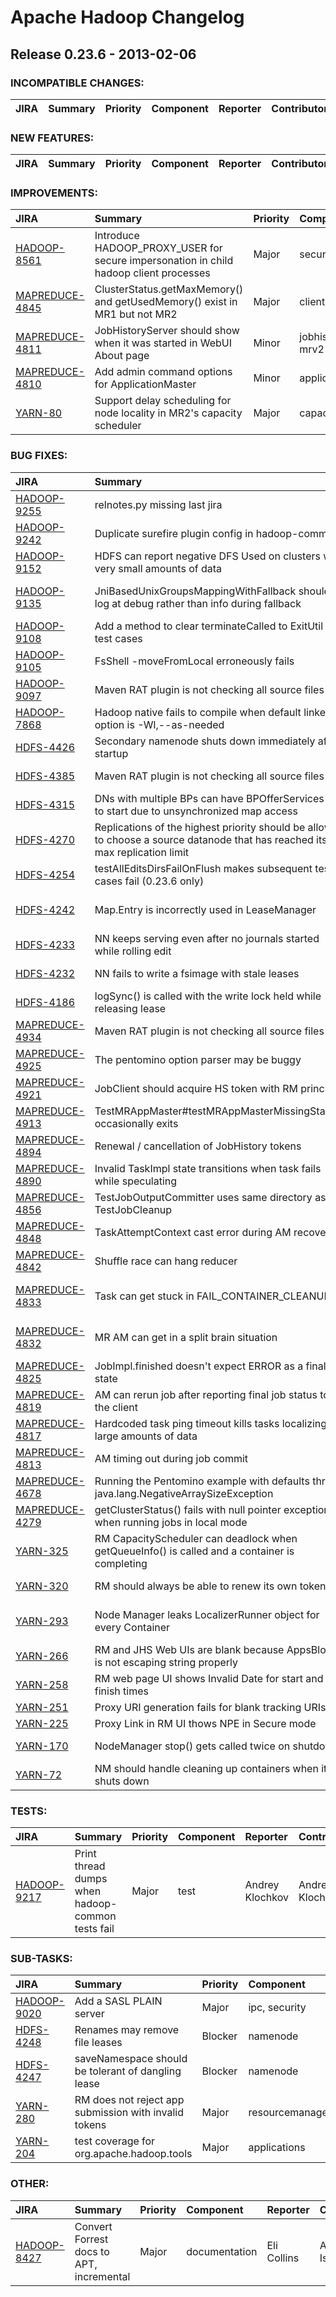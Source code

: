 # Apache Hadoop Changelog

## Release 0.23.6 - 2013-02-06

### INCOMPATIBLE CHANGES:

| JIRA | Summary | Priority | Component | Reporter | Contributor |
|:---- |:---- | :--- |:---- |:---- |:---- |


### NEW FEATURES:

| JIRA | Summary | Priority | Component | Reporter | Contributor |
|:---- |:---- | :--- |:---- |:---- |:---- |


### IMPROVEMENTS:

| JIRA | Summary | Priority | Component | Reporter | Contributor |
|:---- |:---- | :--- |:---- |:---- |:---- |
| [HADOOP-8561](https://issues.apache.org/jira/browse/HADOOP-8561) | Introduce HADOOP\_PROXY\_USER for secure impersonation in child hadoop client processes |  Major | security | Luke Lu | Yu Gao |
| [MAPREDUCE-4845](https://issues.apache.org/jira/browse/MAPREDUCE-4845) | ClusterStatus.getMaxMemory() and getUsedMemory() exist in MR1 but not MR2 |  Major | client | Sandy Ryza | Sandy Ryza |
| [MAPREDUCE-4811](https://issues.apache.org/jira/browse/MAPREDUCE-4811) | JobHistoryServer should show when it was started in WebUI About page |  Minor | jobhistoryserver, mrv2 | Ravi Prakash | Ravi Prakash |
| [MAPREDUCE-4810](https://issues.apache.org/jira/browse/MAPREDUCE-4810) | Add admin command options for ApplicationMaster |  Minor | applicationmaster | Jason Lowe | Jerry Chen |
| [YARN-80](https://issues.apache.org/jira/browse/YARN-80) | Support delay scheduling for node locality in MR2's capacity scheduler |  Major | capacityscheduler | Todd Lipcon | Arun C Murthy |


### BUG FIXES:

| JIRA | Summary | Priority | Component | Reporter | Contributor |
|:---- |:---- | :--- |:---- |:---- |:---- |
| [HADOOP-9255](https://issues.apache.org/jira/browse/HADOOP-9255) | relnotes.py missing last jira |  Critical | scripts | Thomas Graves | Thomas Graves |
| [HADOOP-9242](https://issues.apache.org/jira/browse/HADOOP-9242) | Duplicate surefire plugin config in hadoop-common |  Major | test | Andrey Klochkov | Andrey Klochkov |
| [HADOOP-9152](https://issues.apache.org/jira/browse/HADOOP-9152) | HDFS can report negative DFS Used on clusters with very small amounts of data |  Minor | fs | Brock Noland | Brock Noland |
| [HADOOP-9135](https://issues.apache.org/jira/browse/HADOOP-9135) | JniBasedUnixGroupsMappingWithFallback should log at debug rather than info during fallback |  Trivial | security | Colin Patrick McCabe | Colin Patrick McCabe |
| [HADOOP-9108](https://issues.apache.org/jira/browse/HADOOP-9108) | Add a method to clear terminateCalled to ExitUtil for test cases |  Major | util | Kihwal Lee | Kihwal Lee |
| [HADOOP-9105](https://issues.apache.org/jira/browse/HADOOP-9105) | FsShell -moveFromLocal erroneously fails |  Major | fs | Daryn Sharp | Daryn Sharp |
| [HADOOP-9097](https://issues.apache.org/jira/browse/HADOOP-9097) | Maven RAT plugin is not checking all source files |  Critical | build | Tom White | Thomas Graves |
| [HADOOP-7868](https://issues.apache.org/jira/browse/HADOOP-7868) | Hadoop native fails to compile when default linker option is -Wl,--as-needed |  Major | native | James Page | Trevor Robinson |
| [HDFS-4426](https://issues.apache.org/jira/browse/HDFS-4426) | Secondary namenode shuts down immediately after startup |  Blocker | namenode | Jason Lowe | Arpit Agarwal |
| [HDFS-4385](https://issues.apache.org/jira/browse/HDFS-4385) | Maven RAT plugin is not checking all source files |  Critical | build | Thomas Graves | Thomas Graves |
| [HDFS-4315](https://issues.apache.org/jira/browse/HDFS-4315) | DNs with multiple BPs can have BPOfferServices fail to start due to unsynchronized map access |  Major | datanode | Aaron T. Myers | Aaron T. Myers |
| [HDFS-4270](https://issues.apache.org/jira/browse/HDFS-4270) | Replications of the highest priority should be allowed to choose a source datanode that has reached its max replication limit |  Minor | namenode | Derek Dagit | Derek Dagit |
| [HDFS-4254](https://issues.apache.org/jira/browse/HDFS-4254) | testAllEditsDirsFailOnFlush makes subsequent test cases fail (0.23.6 only) |  Major | test | Kihwal Lee | Kihwal Lee |
| [HDFS-4242](https://issues.apache.org/jira/browse/HDFS-4242) | Map.Entry is incorrectly used in LeaseManager |  Major | namenode | Tsz Wo Nicholas Sze | Tsz Wo Nicholas Sze |
| [HDFS-4233](https://issues.apache.org/jira/browse/HDFS-4233) | NN keeps serving even after no journals started while rolling edit |  Blocker | namenode | Kihwal Lee | Kihwal Lee |
| [HDFS-4232](https://issues.apache.org/jira/browse/HDFS-4232) | NN fails to write a fsimage with stale leases |  Blocker | namenode | Daryn Sharp | Daryn Sharp |
| [HDFS-4186](https://issues.apache.org/jira/browse/HDFS-4186) | logSync() is called with the write lock held while releasing lease |  Critical | namenode | Kihwal Lee | Kihwal Lee |
| [MAPREDUCE-4934](https://issues.apache.org/jira/browse/MAPREDUCE-4934) | Maven RAT plugin is not checking all source files |  Critical | build | Thomas Graves | Thomas Graves |
| [MAPREDUCE-4925](https://issues.apache.org/jira/browse/MAPREDUCE-4925) | The pentomino option parser may be buggy |  Major | examples | Karthik Kambatla | Karthik Kambatla |
| [MAPREDUCE-4921](https://issues.apache.org/jira/browse/MAPREDUCE-4921) | JobClient should acquire HS token with RM principal |  Blocker | client | Daryn Sharp | Daryn Sharp |
| [MAPREDUCE-4913](https://issues.apache.org/jira/browse/MAPREDUCE-4913) | TestMRAppMaster#testMRAppMasterMissingStaging occasionally exits |  Major | mr-am | Jason Lowe | Jason Lowe |
| [MAPREDUCE-4894](https://issues.apache.org/jira/browse/MAPREDUCE-4894) | Renewal / cancellation of JobHistory tokens |  Blocker | jobhistoryserver, mrv2 | Siddharth Seth | Siddharth Seth |
| [MAPREDUCE-4890](https://issues.apache.org/jira/browse/MAPREDUCE-4890) | Invalid TaskImpl state transitions when task fails while speculating |  Critical | mr-am | Jason Lowe | Jason Lowe |
| [MAPREDUCE-4856](https://issues.apache.org/jira/browse/MAPREDUCE-4856) | TestJobOutputCommitter uses same directory as TestJobCleanup |  Major | test | Sandy Ryza | Sandy Ryza |
| [MAPREDUCE-4848](https://issues.apache.org/jira/browse/MAPREDUCE-4848) | TaskAttemptContext cast error during AM recovery |  Major | mr-am | Jason Lowe | Jerry Chen |
| [MAPREDUCE-4842](https://issues.apache.org/jira/browse/MAPREDUCE-4842) | Shuffle race can hang reducer |  Blocker | mrv2 | Jason Lowe | Mariappan Asokan |
| [MAPREDUCE-4833](https://issues.apache.org/jira/browse/MAPREDUCE-4833) | Task can get stuck in FAIL\_CONTAINER\_CLEANUP |  Critical | applicationmaster, mrv2 | Robert Joseph Evans | Robert Parker |
| [MAPREDUCE-4832](https://issues.apache.org/jira/browse/MAPREDUCE-4832) | MR AM can get in a split brain situation |  Critical | applicationmaster | Robert Joseph Evans | Jason Lowe |
| [MAPREDUCE-4825](https://issues.apache.org/jira/browse/MAPREDUCE-4825) | JobImpl.finished doesn't expect ERROR as a final job state |  Major | mr-am | Jason Lowe | Jason Lowe |
| [MAPREDUCE-4819](https://issues.apache.org/jira/browse/MAPREDUCE-4819) | AM can rerun job after reporting final job status to the client |  Blocker | mr-am | Jason Lowe | Bikas Saha |
| [MAPREDUCE-4817](https://issues.apache.org/jira/browse/MAPREDUCE-4817) | Hardcoded task ping timeout kills tasks localizing large amounts of data |  Critical | applicationmaster, mr-am | Jason Lowe | Thomas Graves |
| [MAPREDUCE-4813](https://issues.apache.org/jira/browse/MAPREDUCE-4813) | AM timing out during job commit |  Critical | applicationmaster | Jason Lowe | Jason Lowe |
| [MAPREDUCE-4678](https://issues.apache.org/jira/browse/MAPREDUCE-4678) | Running the Pentomino example with defaults throws java.lang.NegativeArraySizeException |  Minor | examples | Chris McConnell | Chris McConnell |
| [MAPREDUCE-4279](https://issues.apache.org/jira/browse/MAPREDUCE-4279) | getClusterStatus() fails with null pointer exception when running jobs in local mode |  Major | jobtracker | Rahul Jain | Devaraj K |
| [YARN-325](https://issues.apache.org/jira/browse/YARN-325) | RM CapacityScheduler can deadlock when getQueueInfo() is called and a container is completing |  Blocker | capacityscheduler | Jason Lowe | Arun C Murthy |
| [YARN-320](https://issues.apache.org/jira/browse/YARN-320) | RM should always be able to renew its own tokens |  Blocker | resourcemanager | Daryn Sharp | Daryn Sharp |
| [YARN-293](https://issues.apache.org/jira/browse/YARN-293) | Node Manager leaks LocalizerRunner object for every Container |  Critical | nodemanager | Devaraj K | Robert Joseph Evans |
| [YARN-266](https://issues.apache.org/jira/browse/YARN-266) | RM and JHS Web UIs are blank because AppsBlock is not escaping string properly |  Critical | resourcemanager | Ravi Prakash | Ravi Prakash |
| [YARN-258](https://issues.apache.org/jira/browse/YARN-258) | RM web page UI shows Invalid Date for start and finish times |  Major | resourcemanager | Ravi Prakash | Ravi Prakash |
| [YARN-251](https://issues.apache.org/jira/browse/YARN-251) | Proxy URI generation fails for blank tracking URIs |  Major | resourcemanager | Tom White | Tom White |
| [YARN-225](https://issues.apache.org/jira/browse/YARN-225) | Proxy Link in RM UI thows NPE in Secure mode |  Critical | resourcemanager | Devaraj K | Devaraj K |
| [YARN-170](https://issues.apache.org/jira/browse/YARN-170) | NodeManager stop() gets called twice on shutdown |  Major | nodemanager | Sandy Ryza | Sandy Ryza |
| [YARN-72](https://issues.apache.org/jira/browse/YARN-72) | NM should handle cleaning up containers when it shuts down |  Major | nodemanager | Hitesh Shah | Sandy Ryza |


### TESTS:

| JIRA | Summary | Priority | Component | Reporter | Contributor |
|:---- |:---- | :--- |:---- |:---- |:---- |
| [HADOOP-9217](https://issues.apache.org/jira/browse/HADOOP-9217) | Print thread dumps when hadoop-common tests fail |  Major | test | Andrey Klochkov | Andrey Klochkov |


### SUB-TASKS:

| JIRA | Summary | Priority | Component | Reporter | Contributor |
|:---- |:---- | :--- |:---- |:---- |:---- |
| [HADOOP-9020](https://issues.apache.org/jira/browse/HADOOP-9020) | Add a SASL PLAIN server |  Major | ipc, security | Daryn Sharp | Daryn Sharp |
| [HDFS-4248](https://issues.apache.org/jira/browse/HDFS-4248) | Renames may remove file leases |  Blocker | namenode | Daryn Sharp | Daryn Sharp |
| [HDFS-4247](https://issues.apache.org/jira/browse/HDFS-4247) | saveNamespace should be tolerant of dangling lease |  Blocker | namenode | Daryn Sharp | Daryn Sharp |
| [YARN-280](https://issues.apache.org/jira/browse/YARN-280) | RM does not reject app submission with invalid tokens |  Major | resourcemanager | Daryn Sharp | Daryn Sharp |
| [YARN-204](https://issues.apache.org/jira/browse/YARN-204) | test coverage for org.apache.hadoop.tools |  Major | applications | Aleksey Gorshkov | Aleksey Gorshkov |


### OTHER:

| JIRA | Summary | Priority | Component | Reporter | Contributor |
|:---- |:---- | :--- |:---- |:---- |:---- |
| [HADOOP-8427](https://issues.apache.org/jira/browse/HADOOP-8427) | Convert Forrest docs to APT, incremental |  Major | documentation | Eli Collins | Andy Isaacson |


